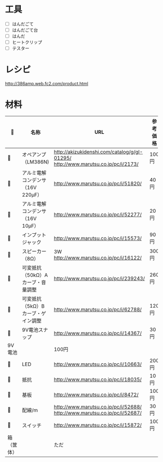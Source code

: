 
# 工具

- [ ] はんだごて
- [ ] はんだごて台
- [ ] はんだ
- [ ] ヒートクリップ
- [ ] テスター

# レシピ

http://386amp.web.fc2.com/product.html

# 材料

:metal: | 名称  | URL | 参考価格
------------- | ------------- | ------------- | -------------
:metal: | オペアンプ（LM386N) | http://akizukidenshi.com/catalog/g/gI-01295/  http://www.marutsu.co.jp/pc/i/2173/ | 100円
:metal: | アルミ電解コンデンサ（16V 220μF） | http://www.marutsu.co.jp/pc/i/51820/ | 40円
:metal: | アルミ電解コンデンサ（16V 10μF） | http://www.marutsu.co.jp/pc/i/52277/ | 20円
:metal: | インプットジャック | http://www.marutsu.co.jp/pc/i/15573/ | 90円
:metal: | スピーカー（8Ω） | 3W http://www.marutsu.co.jp/pc/i/16122/ | 300円
:metal: | 可変抵抗（50kΩ）Aカーブ・音量調整 | http://www.marutsu.co.jp/pc/i/239243/ | 260円
:metal: | 可変抵抗（5kΩ）Bカーブ・ゲイン調整 | http://www.marutsu.co.jp/pc/i/62788/ | 120円
:metal: | 9V電池スナップ | http://www.marutsu.co.jp/pc/i/14367/ | 30円
 | 9V電池 | | 100円
:metal: | LED | http://www.marutsu.co.jp/pc/i/10663/ | 200円
:metal: | 抵抗 | http://www.marutsu.co.jp/pc/i/18035/ | 10円
:metal: | 基板 | http://www.marutsu.co.jp/pc/i/8472/ | 100円
:metal: | 配線/m | http://www.marutsu.co.jp/pc/i/52688/  http://www.marutsu.co.jp/pc/i/52687/ | 30円
:metal: | スイッチ | http://www.marutsu.co.jp/pc/i/15872/ | 100円
 | 箱（筐体） | | ただ




